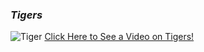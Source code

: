 ### **_Tigers_**
![Tiger](https://timgsa.baidu.com/timg?image&quality=80&size=b9999_10000&sec=1521987515054&di=59a1cb4d13a69880a97988feeafc5a04&imgtype=0&src=http%3A%2F%2Fimgsrc.baidu.com%2Fimage%2Fc0%253Dshijue1%252C0%252C0%252C294%252C40%2Fsign%3D8a0afc3b1bdfa9ece9235e540ab99d76%2F8b13632762d0f703e9560bfb02fa513d2697c535)
[ Click Here to See a Video on Tigers!](https://www.youtube.com/watch?v=EEtVsx5xVos)
